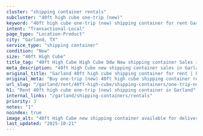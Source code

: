 ```yaml
---
cluster: "shipping container rentals"
subcluster: "40ft high cube one-trip (new)"
keyword: "40ft high cube one-trip (new) shipping container for rent Garland, TX"
intent: "Transactional-Local"
page_type: "Location-Product"
city: "Garland, TX"
service_type: "shipping container"
condition: "New"
size: "40ft High Cube"
title_tag: "40ft High Cube High Cube Ddw New shipping container Sales in Garland | LC Container"
meta_description: "40ft High Cube new shipping container sales in Garland. High cube containers with extra height. Fast delivery, competitive pricing. Serving shipping containers area. Quote ID: LCN. Call (214) 524-4168 for your free quote today."
original_title: "Garland 40ft high cube shipping container for rent | LC"
original_meta: "Buy one-trip (new) 40ft high cube shipping container rent with local delivery in Garland, TX. LC Container — local Since 2003. Request a fast quote today."
url_slug: "/garland/rent/40ft-high-cube/shipping-containers/one-trip-new"
h1: "Rent 40ft high cube one-trip (new) shipping container in Garland"
internal_links: "/garland/shipping-containers/rentals"
priority: 3
notes: "1"
noindex: true
image_alt: "40ft High Cube new shipping container available for delivery in Garland"
last_updated: "2025-10-21"
---
```


<!-- TODO: Add unique city/inventory copy, images, and internal links here. -->
